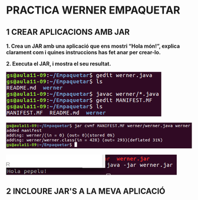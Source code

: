 # PRACTICA WERNER EMPAQUETAR #
## 1 CREAR APLICACIONS AMB JAR ##

**1. Crea un JAR amb una aplicació que ens mostri “Hola món!”, explica clarament com i
quines instruccions has fet anar per crear-lo.**

**2. Executa el JAR, i mostra el seu resultat.**

![](src/images/1.png)


![](src/images/2.png)


![](src/images/3.png)

## 2 INCLOURE JAR'S A LA MEVA APLICACIÓ ##
